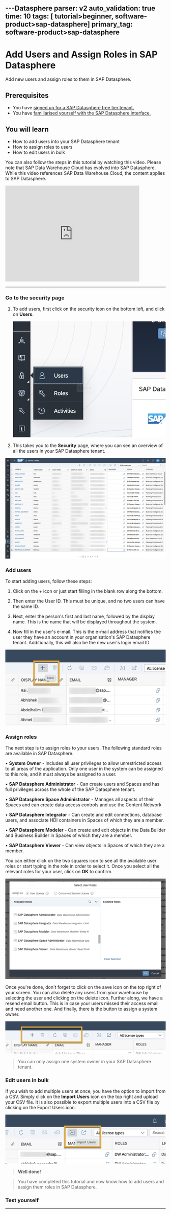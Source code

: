 ---Datasphere
parser: v2
auto_validation: true
time: 10
tags: [ tutorial>beginner, software-product>sap-datasphere]
primary_tag: software-product>sap-datasphere
---

# Add Users and Assign Roles in SAP Datasphere
<!-- description --> Add new users and assign roles to them in SAP Datasphere.

## Prerequisites
 - You have [signed up for a SAP Datasphere free tier tenant.](data-warehouse-cloud-1-begin-trial)
 - You have [familiarised yourself with the SAP Datasphere interface.](data-warehouse-cloud-2-interface)


## You will learn
  - How to add users into your SAP Datasphere tenant
  - How to assign roles to users
  - How to edit users in bulk

  You can also follow the steps in this tutorial by watching this video. Please note that SAP Data Warehouse Cloud has evolved into SAP Datasphere. While this video references SAP Data Warehouse Cloud, the content applies to SAP Datasphere.

  <iframe id="kmsembed-1_8xz2d1e5" width="421" height="300" src="https://video.sap.com/embed/secure/iframe/entryId/1_8xz2d1e5/uiConfId/30317401/pbc/122287171/st/0" class="kmsembed" allowfullscreen webkitallowfullscreen mozAllowFullScreen allow="autoplay *; fullscreen *; encrypted-media *" referrerPolicy="no-referrer-when-downgrade" sandbox="allow-downloads allow-forms allow-same-origin allow-scripts allow-top-navigation allow-pointer-lock allow-popups allow-modals allow-orientation-lock allow-popups-to-escape-sandbox allow-presentation allow-top-navigation-by-user-activation" frameborder="0" title="T03 - Add Users & Assign Roles"></iframe>

---

### Go to the security page


1.	To add users, first click on the security icon on the bottom left, and click on **Users**.

    ![Users](T03-Picture1.png)

2. This takes you to the **Security** page, where you can see an overview of all the users in your SAP Datasphere tenant.

![UsersPage](T03-Picture2.png)


### Add users


To start adding users, follow these steps:

1. Click on the + icon or just start filling in the blank row along the bottom.

2.	Then enter the User ID. This must be unique, and no two users can have the same ID.

3.	Next, enter the person's first and last name, followed by the display name. This is the name that will be displayed throughout the system.

4.	Now fill in the user's e-mail. This is the e-mail address that notifies the user they have an account in your organisation's SAP Datasphere tenant. Additionally, this will also be the new user's login email ID.

![Add Users](T03-Picture3.png)


### Assign roles


The next step is to assign roles to your users. The following standard roles are available in SAP Datasphere.

•	**System Owner** - Includes all user privileges to allow unrestricted access to all areas of the application. Only one user in the system can be assigned to this role, and it must always be assigned to a user.


•	**SAP Datasphere Administrator** - Can create users and Spaces and has full privileges across the whole of the SAP Datasphere tenant.


•	**SAP Datasphere Space Administrator** - Manages all aspects of their Spaces and can create data access controls and use the Content Network


•	**SAP Datasphere Integrator** - Can create and edit connections, database users, and associate HDI containers in Spaces of which they are a member.


•	**SAP Datasphere Modeler** - Can create and edit objects in the Data Builder and Business Builder in Spaces of which they are a member.


•	**SAP Datasphere Viewer** - Can view objects in Spaces of which they are a member.

You can either click on the two squares icon to see all the available user roles or start typing in the role in order to select it. Once you select all the relevant roles for your user, click on **OK** to confirm.

![User Roles](DS_T03_AssignRole.png)

Once you're done, don't forget to click on the save icon on the top right of your screen. You can also delete any users from your warehouse by selecting the user and clicking on the delete icon. Further along, we have a resend email button. This is in case your users missed their access email and need another one. And finally, there is the button to assign a system owner.

![Save](T03-Picture6.png)


> You can only assign one system owner in your SAP Datasphere tenant.



### Edit users in bulk


If you wish to add multiple users at once, you have the option to import from a CSV. Simply click on the **Import Users** icon on the top right and upload your CSV file. It is also possible to export multiple users into a CSV file by clicking on the Export Users icon.

![Bulk Users](T03-Picture5.png)

> **Well done!**

> You have completed this tutorial and now know how to add users and assign them roles in SAP Datasphere.


### Test yourself




---
